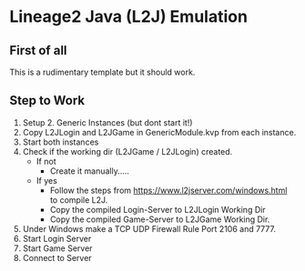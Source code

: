# Lineage2 Java (L2J) Emulation

## First of all
This is a rudimentary template but it should work.

## Step to Work

1. Setup 2. Generic Instances (but dont start it!)
2. Copy L2JLogin and L2JGame in GenericModule.kvp from each instance.
3. Start both instances
4. Check if the working dir (L2JGame / L2JLogin) created.
    - If not
        - Create it manually.....
    - If yes
        - Follow the steps from https://www.l2jserver.com/windows.html to compile L2J.
        - Copy the compiled Login-Server to L2JLogin Working Dir
        - Copy the compiled Game-Server to L2JGame Working Dir.
5. Under Windows make a TCP UDP Firewall Rule Port 2106 and 7777.
6. Start Login Server
7. Start Game Server
8. Connect to Server
